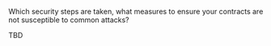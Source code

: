 Which security steps are taken, what measures to ensure your contracts are not susceptible to common attacks?

TBD